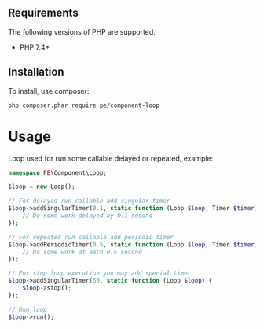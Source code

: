 ## Requirements

The following versions of PHP are supported.

* PHP 7.4+

## Installation

To install, use composer:

```
php composer.phar require pe/component-loop
```

# Usage

Loop used for run some callable delayed or repeated, example:

```php
namespace PE\Component\Loop;

$loop = new Loop();

// For delayed run callable add singular timer
$loop->addSingularTimer(0.1, static function (Loop $loop, Timer $timer) {
    // Do some work delayed by 0.1 second
});

// For repeated run callable add periodic timer
$loop->addPeriodicTimer(0.5, static function (Loop $loop, Timer $timer) {
    // Do some work at each 0.5 second
});

// For stop loop execution you may add special timer
$loop->addSingularTimer(60, static function (Loop $loop) {
    $loop->stop();
});

// Run loop
$loop->run();
```
